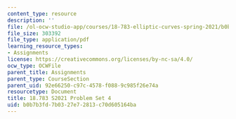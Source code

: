 ```yaml
---
content_type: resource
description: ''
file: /ol-ocw-studio-app/courses/18-783-elliptic-curves-spring-2021/b0b7b3fd7b0327e72813c70d605164ba_MIT18_783S21_PS4.pdf
file_size: 303392
file_type: application/pdf
learning_resource_types:
- Assignments
license: https://creativecommons.org/licenses/by-nc-sa/4.0/
ocw_type: OCWFile
parent_title: Assignments
parent_type: CourseSection
parent_uid: 92e66250-c97c-4578-f088-9c985f26e74a
resourcetype: Document
title: 18.783 S2021 Problem Set 4
uid: b0b7b3fd-7b03-27e7-2813-c70d605164ba
---
```

